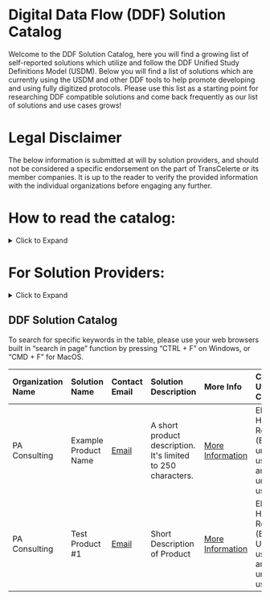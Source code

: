 # Digital Data Flow (DDF) Solution Catalog
Welcome to the DDF Solution Catalog, here you will find a growing list of self-reported solutions which utilize and follow the DDF Unified Study Definitions Model (USDM). Below you will find a list of solutions which are currently using the USDM and other DDF tools to help promote developing and using fully digitized protocols. Please use this list as a starting point for researching DDF compatible solutions and come back frequently as our list of solutions and use cases grows!

# Legal Disclaimer
The below information is submitted at will by solution providers, and should not be considered a specific endorsement on the part of TransCelerte or its member companies. It is up to the reader to verify the provided information with the individual organizations before engaging any further.

# How to read the catalog:
<details>
<summary>Click to Expand</summary>

  Our current iteration of the DDF Solution Catalog is meant to provide basic functionality for capturing and displaying solutions as they are submitted. New solutions will be appended to the bottom of the table in the order they are submitted, and we will work hard to ensure there are no duplications in the material.

  Each line of the table represents a unique solution, and will contain the following information:
  - **Organization Name** - Name of company or team which owns the solution
  - **Solution Name** - Name of the specific DDF compatible solution
  - **Contact Email** - Point of contact for more information on the solution
  - **Solution Description** - Short description of what the solution does, limited to 250 characters max
  - **More Info** - For more information, click this link to view the long description submitted with the solution
  - **Covered Use Cases** - Specific use cases addressed by the solution (use case descriptions are below)
  - **USDM Version Compatibility** - Latest compatible version of the USDM which the solution utilizes
  - **Website** - External link to organizations website with more information on the specific solution

  ### Use Case Descriptions

  - **Data analytics and reporting** - Solutions automating SAP set-up and statistical analysis
  - **Data storage in Metadata Repository (MDR)** - Solutions enabling data integration from/to an MDR
  - **Decentralized Clinical Trials (DCT)** - Solutions organizing and/or facilitating DCT set up and operation
  - **Diverse and Inclusive Trial Design** - Solutions capturing, displaying, and improving trial participant diversity
  - **Electronic Data Capture (EDC)** - Solutions integrating data from/to EDC systems
  - **Electronic Health Record (EHR)** - Solutions integrating data from/to EHR systems
  - **eSource** - Solutions utilizing data integration from non-standard sources (i.e. wearables, in home diagnostics, etc.)
  - **Operational systems (i.e. CTMS, IRT, etc.)** - Solutions integrating data from/to other operational systems
  - **Patient eligibility screening** - Solutions utilizing inclusion/exclusion criteria for the purposes of screening participants
  - **Registry reporting** - Solutions providing automated submission to data registries
  - **Regulatory submission** - Solutions providing automated submission to regulatory bodies
  - **Risk management** - Solutions supporting risk assessment, monitoring and/or analysis
  - **Study authoring** - Solutions used to design and publish a study protocol

</details>

# For Solution Providers:
<details>
<summary>Click to Expand</summary>
<p></p>
  Please use the following link and form to add your solution to our list. Specific instructions for the form are included on the linked page.
<p></p>

  [Click here to add your solution](https://github.com/transcelerate/ddf-catalog/issues/new?assignees=&labels=&projects=&template=new-catalog-entry.yml&title=%5BDDF+Catalog+Entry%5D+%3A+Please+Copy+Solution+Name+Here)
<p></p>
  _Note: We are utilizing Github's built in "Issue" function to define a custom form template and capture the solution information_
<p></p>

  Please ensure your information is correct before submitting your solution. Once submitted, it will be difficult to modify the captured information, and any site administration will take place once a quarter via written request to [DDF@transceleratebiopharmainc.com](mailto:DDF@transceleratebiopharmainc.com)
<p></p>
</details>

## DDF Solution Catalog

To search for specific keywords in the table, please use your web browsers built in “search in page” function by pressing “CTRL + F” on Windows, or “CMD + F” for MacOS.

| Organization Name | Solution Name | Contact Email | Solution Description | More Info | Covered Use Cases | USDM Version Compatibility | Website |
| :--- | :--- | :--- | :--- | :--- | :--- | :--- | :--- |
| PA Consulting | Example Product Name | [Email](mailto:colin-bradshaw@paconsulting.com) | A short product description. It's limited to 250 characters. | [More Information](https://github.com/colin-bradshaw-pac/ddf-home-testing/issues/76) | Electronic Health Record (EHR), An unlisted use case, another unlisted use case | 3.0 | [LINK](www.example.website.com) |
| PA Consulting | Test Product #1 | [Email](mailto:Colin.Bradshaw@paconsulting.com) | Short Description of Product | [More Information](https://github.com/transcelerate/ddf-catalog/issues/1) | Electronic Health Record (EHR), Un-listed use case, another un-listed use case | 2.6 | [LINK](www.google.com) |
